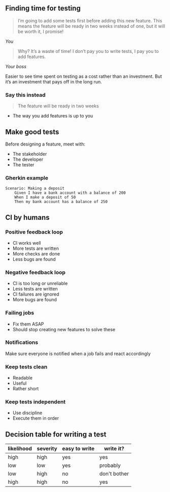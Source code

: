 ## Finding time for testing
>I’m going to add some tests first before adding this new feature. This means the feature will be ready in two weeks instead of one, but it will be worth it, I promise!   

*You*

> Why? It’s a waste of time! I don’t pay you to write tests, I pay you to add features.  

*Your boss*

Easier to see time spent on testing as a cost rather than an investment. But it’s an investment that pays off in the long run.

### Say this instead
> The feature will be ready in two weeks
- The way you add features is up to you

## Make good tests
Before designing a feature, meet with:
- The stakeholder
- The developer
- The tester

### Gherkin example
```gherkin
Scenario: Making a deposit
    Given I have a bank account with a balance of 200
    When I make a deposit of 50
    Then my bank account has a balance of 250
```

## CI by humans
### Positive feedback loop
- CI works well
- More tests are written
- More checks are done
- Less bugs are found
### Negative feedback loop
- CI is too long or unreliable
- Less tests are written
- CI failures are ignored
- More bugs are found
### Failing jobs
- Fix them ASAP
- Should stop creating new features to solve these
### Notifications
Make sure everyone is notified when a job fails and react accordingly
### Keep tests clean
- Readable
- Useful
- Rather short
### Keep tests independent
- Use discipline
- Execute them in order

## Decision table for writing a test
| likelihood | severity | easy to write | write it? |
| --- | --- | --- | --- |
| high | high | yes | yes |
| low | low | yes | probably |
| low | high | no | don't bother |
| high | high | no | yes |

